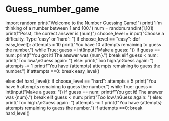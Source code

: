 # Guess_number_game
import random
print("Welcome to the Number Guessing Game!")
print("I'm thinking of a number between 1 and 100.")
num = random.randint(1,101)
print(f"Pssst, the correct answer is {num}")
choose_level = input("Choose a difficulty. Type 'easy' or 'hard': ")
if choose_level == "easy":
    def easy_level():
        attempts = 10
        print("You have 10 attempts remaining to guess the number.")
        while True:
            guess = int(input("Make a guess: "))
            if guess == num:
               print(f"You got it! The answer was {num}.")
               break
            elif guess < num:
               print("Too low.\nGuess again: ")
            else:
               print("Too high.\nGuess again: ")
            attempts -= 1
            print(f"You have {attempts} attempts remaining to guess the number.")
            if attempts ==0:
                break
    easy_level()

else:
    def hard_level():
        if choose_level == "hard":
            attempts = 5
        print("You have 5 attempts remaining to guess the number.")
        while True:
            guess = int(input("Make a guess: "))
            if guess == num:
                print(f"You got it! The answer was {num}.")
                break
            elif guess < num:
                print("Too low.\nGuess again: ")
            else:
                print("Too high.\nGuess again: ")
            attempts -= 1
            print(f"You have {attempts} attempts remaining to guess the number.")
            if attempts ==0:
                break
    hard_level()

